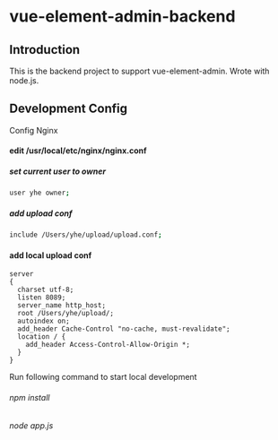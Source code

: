 # vue-element-admin-backend

## Introduction

This is the backend project to support vue-element-admin. Wrote with node.js.

## Development Config

Config Nginx

#### edit /usr/local/etc/nginx/nginx.conf
##### set current user to owner
```sh
user yhe owner;
```
##### add upload conf
```sh
include /Users/yhe/upload/upload.conf;
```
#### add local upload conf
```
server
{ 
  charset utf-8;
  listen 8089;
  server_name http_host;
  root /Users/yhe/upload/;
  autoindex on;
  add_header Cache-Control "no-cache, must-revalidate";
  location / { 
    add_header Access-Control-Allow-Origin *;
  }
}
```

Run following command to start local development

###### npm install
###### node app.js


